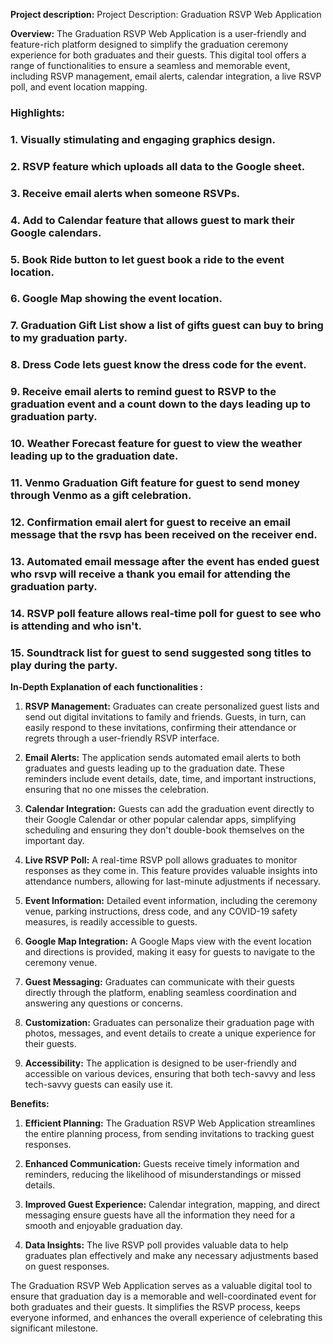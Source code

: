 **Project description:** Project Description: Graduation RSVP Web Application

__Overview:__
The Graduation RSVP Web Application is a user-friendly and feature-rich platform designed to simplify the graduation ceremony experience for both graduates and their guests. This digital tool offers a range of functionalities to ensure a seamless and memorable event, including RSVP management, email alerts, calendar integration, a live RSVP poll, and event location mapping.



### Highlights:

### 1. Visually stimulating and engaging graphics design.
### 2. RSVP feature which uploads all data to the Google sheet.
### 3. Receive email alerts when someone RSVPs.
### 4. Add to Calendar feature that allows guest to mark their Google calendars.
### 5. Book Ride button to let guest book a ride to the event location.
### 6. Google Map showing the event location.
### 7. Graduation Gift List show a list of gifts guest can buy to bring to my graduation party.
### 8. Dress Code lets guest know the dress code for the event.
### 9. Receive email alerts to remind guest to RSVP to the graduation event and a count down to the days leading up to graduation party.
### 10. Weather Forecast feature for guest to view the weather leading up to the graduation date.
### 11. Venmo Graduation Gift feature for guest to send money through Venmo as a gift celebration.
### 12. Confirmation email alert for guest to receive an email message that the rsvp has been received on the receiver end.
### 13. Automated email message after the event has ended guest who rsvp will receive a thank you email for attending the graduation party.
### 14. RSVP poll feature allows real-time poll for guest to see who is attending and who isn't.
### 15. Soundtrack list for guest to send suggested song titles to play during the party.

__In-Depth Explanation of each functionalities :__

1. __RSVP Management:__ Graduates can create personalized guest lists and send out digital invitations to family and friends. Guests, in turn, can easily respond to these invitations, confirming their attendance or regrets through a user-friendly RSVP interface.

2. __Email Alerts:__ The application sends automated email alerts to both graduates and guests leading up to the graduation date. These reminders include event details, date, time, and important instructions, ensuring that no one misses the celebration.

3. __Calendar Integration:__ Guests can add the graduation event directly to their Google Calendar or other popular calendar apps, simplifying scheduling and ensuring they don't double-book themselves on the important day.

4. __Live RSVP Poll:__ A real-time RSVP poll allows graduates to monitor responses as they come in. This feature provides valuable insights into attendance numbers, allowing for last-minute adjustments if necessary.

5. __Event Information:__ Detailed event information, including the ceremony venue, parking instructions, dress code, and any COVID-19 safety measures, is readily accessible to guests.

6. __Google Map Integration:__ A Google Maps view with the event location and directions is provided, making it easy for guests to navigate to the ceremony venue.

7. __Guest Messaging:__ Graduates can communicate with their guests directly through the platform, enabling seamless coordination and answering any questions or concerns.

8. __Customization:__ Graduates can personalize their graduation page with photos, messages, and event details to create a unique experience for their guests.

9. __Accessibility:__ The application is designed to be user-friendly and accessible on various devices, ensuring that both tech-savvy and less tech-savvy guests can easily use it.

__Benefits:__

1. __Efficient Planning:__ The Graduation RSVP Web Application streamlines the entire planning process, from sending invitations to tracking guest responses.

2. __Enhanced Communication:__ Guests receive timely information and reminders, reducing the likelihood of misunderstandings or missed details.

3. __Improved Guest Experience:__ Calendar integration, mapping, and direct messaging ensure guests have all the information they need for a smooth and enjoyable graduation day.

4. __Data Insights:__ The live RSVP poll provides valuable data to help graduates plan effectively and make any necessary adjustments based on guest responses.

The Graduation RSVP Web Application serves as a valuable digital tool to ensure that graduation day is a memorable and well-coordinated event for both graduates and their guests. It simplifies the RSVP process, keeps everyone informed, and enhances the overall experience of celebrating this significant milestone.